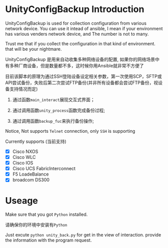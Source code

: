 # UnityConfigBackup Introduction

UnityConfigBackup is used for collection configuration from various network device. You can use it intead of ansible, I mean if your environment has various venders network device, and The number is not to many. 

Trust me that if you collect the configuration in that kind of environment. that will be your nightmare.

UnityConfigBackup 是用来自动收集多种网络设备的配置, 如果你的网络场景中有多种厂商设备，但是数量都不多，这时候你用Ansible就非常不方便了

目前该脚本的原理为通过SSH登陆设备设定相关参数，第一次使用SCP，SFTP或API尝试备份，失败后第二次尝试FTP备份(并非所有设备都会尝试FTP备份，视设备支持情况而定)

1. 通过函数`main_interact`展现交互式界面；

2. 通过调用函数`unity_process`函数完成备份过程;

3. 通过调用函数`backup_fuc`来执行备份操作;

Notice, Not supports `Telnet` connection, only `SSH` is supporting

Currently supports (当前支持)

- [x] Cisco NXOS
- [x] Cisco WLC
- [x] Cisco IOS
- [x] Cisco UCS FabricInterconnect
- [x] F5 LoadeBalance
- [x] broadcom DS300

# Useage

Make sure that you got `Python` installed.

请确保你的环境中安装有`Python`

Just excute `python unity_back.py` for get in the view of interaction. provide the information with the program request.


